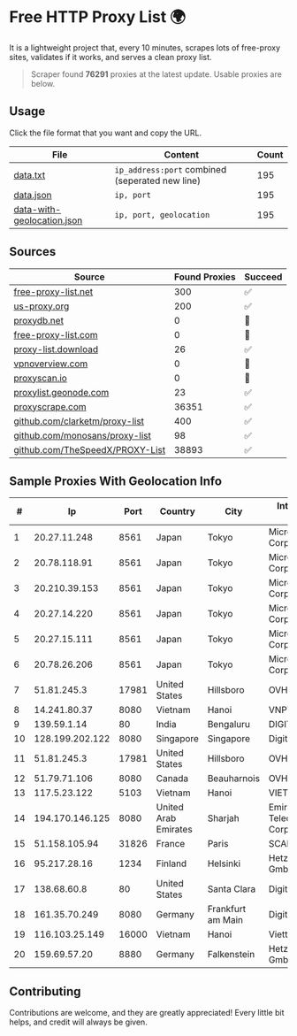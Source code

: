 
# Free HTTP Proxy List 🌍

It is a lightweight project that, every 10 minutes, scrapes lots of free-proxy sites, validates if it works, and serves a clean proxy list.


> Scraper found **76291** proxies at the latest update. Usable proxies are below.

## Usage

Click the file format that you want and copy the URL.


|File|Content|Count|
|----|-------|-----|
|[data.txt](https://raw.githubusercontent.com/themiralay/Proxy-List-World/master/data.txt)|`ip_address:port` combined (seperated new line)|195|
|[data.json](https://raw.githubusercontent.com/themiralay/Proxy-List-World/master/data.json)|`ip, port`|195|
|[data-with-geolocation.json](https://raw.githubusercontent.com/themiralay/Proxy-List-World/master/data-with-geolocation.json)|`ip, port, geolocation`|195|

## Sources

|Source|Found Proxies|Succeed|
|------|-------------|-------|
|[free-proxy-list.net](https://free-proxy-list.net)|300|✅|
|[us-proxy.org](https://www.us-proxy.org)|200|✅|
|[proxydb.net](http://proxydb.net)|0|🚫|
|[free-proxy-list.com](https://free-proxy-list.com/?page=&port=&type%5B%5D=http&type%5B%5D=https&up_time=0&search=Search)|0|🚫|
|[proxy-list.download](https://www.proxy-list.download/HTTP)|26|✅|
|[vpnoverview.com](https://vpnoverview.com/privacy/anonymous-browsing/free-proxy-servers)|0|🚫|
|[proxyscan.io](https://www.proxyscan.io)|0|🚫|
|[proxylist.geonode.com](https://proxylist.geonode.com/api/proxy-list?limit=300&page=1&sort_by=lastChecked&sort_type=desc&protocols=http,https)|23|✅|
|[proxyscrape.com](https://api.proxyscrape.com/v2/?request=displayproxies&protocol=http&timeout=10000&country=all&ssl=all&anonymity=all)|36351|✅|
|[github.com/clarketm/proxy-list](https://raw.githubusercontent.com/clarketm/proxy-list/master/proxy-list-raw.txt)|400|✅|
|[github.com/monosans/proxy-list](https://raw.githubusercontent.com/monosans/proxy-list/main/proxies/http.txt)|98|✅|
|[github.com/TheSpeedX/PROXY-List](https://raw.githubusercontent.com/TheSpeedX/PROXY-List/master/http.txt)|38893|✅|


## Sample Proxies With Geolocation Info

|#|Ip|Port|Country|City|Internet Service Provider|
|-|--|----|-------|----|-------------------------|
|1|20.27.11.248|8561|Japan|Tokyo|Microsoft Corporation|
|2|20.78.118.91|8561|Japan|Tokyo|Microsoft Corporation|
|3|20.210.39.153|8561|Japan|Tokyo|Microsoft Corporation|
|4|20.27.14.220|8561|Japan|Tokyo|Microsoft Corporation|
|5|20.27.15.111|8561|Japan|Tokyo|Microsoft Corporation|
|6|20.78.26.206|8561|Japan|Tokyo|Microsoft Corporation|
|7|51.81.245.3|17981|United States|Hillsboro|OVH SAS|
|8|14.241.80.37|8080|Vietnam|Hanoi|VNPT|
|9|139.59.1.14|80|India|Bengaluru|DIGITALOCEAN|
|10|128.199.202.122|8080|Singapore|Singapore|DigitalOcean, LLC|
|11|51.81.245.3|17981|United States|Hillsboro|OVH SAS|
|12|51.79.71.106|8080|Canada|Beauharnois|OVH SAS|
|13|117.5.23.122|5103|Vietnam|Hanoi|VIETTEL|
|14|194.170.146.125|8080|United Arab Emirates|Sharjah|Emirates Telecommunications Corporation|
|15|51.158.105.94|31826|France|Paris|SCALEWAY|
|16|95.217.28.16|1234|Finland|Helsinki|Hetzner Online GmbH|
|17|138.68.60.8|80|United States|Santa Clara|DigitalOcean, LLC|
|18|161.35.70.249|8080|Germany|Frankfurt am Main|DigitalOcean, LLC|
|19|116.103.25.149|16000|Vietnam|Hanoi|Viettel Corporation|
|20|159.69.57.20|8880|Germany|Falkenstein|Hetzner Online GmbH|



## Contributing

Contributions are welcome, and they are greatly appreciated! Every
little bit helps, and credit will always be given.

